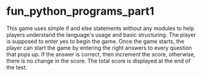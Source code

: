 # fun_python_programs_part1
This game uses simple if and else statements without any modules to help players understand the language's usage and basic structuring.
The player is supposed to enter yes to begin the game. Once the game starts, the player can start the game by entering the right answers to every question that pops up. If the answer is correct, then increment the score, otherwise, there is no change in the score. The total score is displayed at the end of the test.
